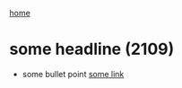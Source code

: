 [home](https://nils-holmberg.github.io/sfac-py/)

# some headline (2109)

- some bullet point [some link](some.html)


